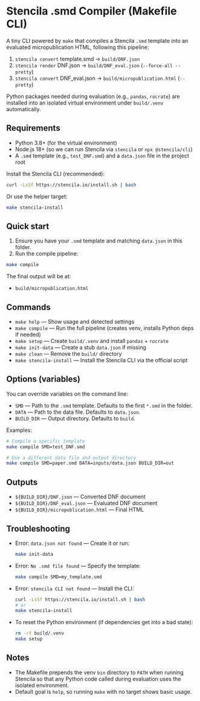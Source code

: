 # Stencila .smd Compiler (Makefile CLI)

A tiny CLI powered by `make` that compiles a Stencila `.smd` template into an evaluated micropublication HTML, following this pipeline:

1) `stencila convert` template.smd → `build/DNF.json`
2) `stencila render` DNF.json → `build/DNF_eval.json` (`--force-all --pretty`)
3) `stencila convert` DNF_eval.json → `build/micropublication.html` (`--pretty`)

Python packages needed during evaluation (e.g., `pandas`, `rocrate`) are installed into an isolated virtual environment under `build/.venv` automatically.

## Requirements

- Python 3.8+ (for the virtual environment)
- Node.js 18+ (so we can run Stencila via `stencila` or `npx @stencila/cli`)
- A `.smd` template (e.g., `test_DNF.smd`) and a `data.json` file in the project root

Install the Stencila CLI (recommended):

```zsh
curl -LsSf https://stencila.io/install.sh | bash
```

Or use the helper target:

```zsh
make stencila-install
```

## Quick start

1) Ensure you have your `.smd` template and matching `data.json` in this folder.
2) Run the compile pipeline:

```zsh
make compile
```

The final output will be at:

- `build/micropublication.html`

## Commands

- `make help` — Show usage and detected settings
- `make compile` — Run the full pipeline (creates venv, installs Python deps if needed)
- `make setup` — Create `build/.venv` and install `pandas` + `rocrate`
- `make init-data` — Create a stub `data.json` if missing
- `make clean` — Remove the `build/` directory
- `make stencila-install` — Install the Stencila CLI via the official script

## Options (variables)

You can override variables on the command line:

- `SMD` — Path to the `.smd` template. Defaults to the first `*.smd` in the folder.
- `DATA` — Path to the data file. Defaults to `data.json`.
- `BUILD_DIR` — Output directory. Defaults to `build`.

Examples:

```zsh
# Compile a specific template
make compile SMD=test_DNF.smd

# Use a different data file and output directory
make compile SMD=paper.smd DATA=inputs/data.json BUILD_DIR=out
```

## Outputs

- `${BUILD_DIR}/DNF.json` — Converted DNF document
- `${BUILD_DIR}/DNF_eval.json` — Evaluated DNF document
- `${BUILD_DIR}/micropublication.html` — Final HTML

## Troubleshooting

- Error: `data.json not found` — Create it or run:
  ```zsh
  make init-data
  ```
- Error: `No .smd file found` — Specify the template:
  ```zsh
  make compile SMD=my_template.smd
  ```
- Error: `stencila CLI not found` — Install the CLI:
  ```zsh
  curl -LsSf https://stencila.io/install.sh | bash
  # or
  make stencila-install
  ```
- To reset the Python environment (if dependencies get into a bad state):
  ```zsh
  rm -rf build/.venv
  make setup
  ```

## Notes

- The Makefile prepends the venv `bin` directory to `PATH` when running Stencila so that any Python code called during evaluation uses the isolated environment.
- Default goal is `help`, so running `make` with no target shows basic usage.

